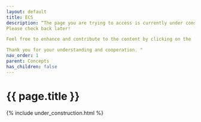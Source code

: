 ```yaml
---
layout: default
title: ECS
description: “The page you are trying to access is currently under construction.
Please check back later!

Feel free to enhance and contribute to the content by clicking on the ‘Edit this page on GitHub’ link located at the bottom of the page.

Thank you for your understanding and cooperation. "
nav_order: 1
parent: Concepts
has_children: false
---
```


{{ page.title }}
======================

{% include under_construction.html %}


<br>

<br>